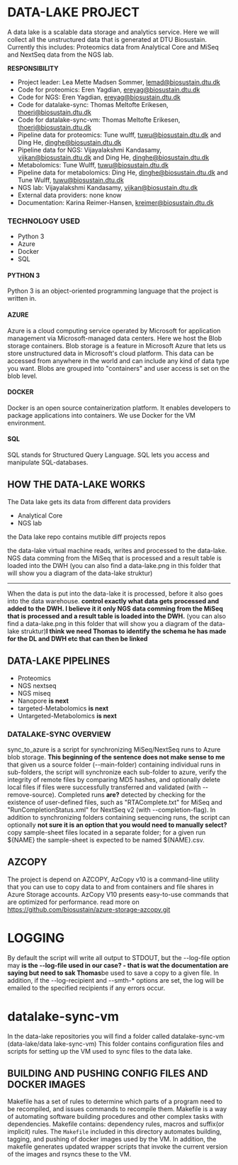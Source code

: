 # DATA-LAKE PROJECT
A data lake is a scalable data storage and analytics service.
Here we will collect all the unstructured data that is generated at DTU Biosustain. Currently this includes: Proteomics data from Analytical Core and MiSeq and NextSeq data from the NGS lab.
 
**RESPONSIBILITY**
- Project leader: Lea Mette Madsen Sommer, lemad@biosustain.dtu.dk
- Code for proteomics: Eren Yagdian, ereyag@biosustain.dtu.dk
- Code for NGS: Eren Yagdian, ereyag@biosustain.dtu.dk
- Code for datalake-sync: Thomas Meltofte Erikesen, thoeri@biosustain.dtu.dk
- Code for datalake-sync-vm: Thomas Meltofte Erikesen, thoeri@biosustain.dtu.dk
- Pipeline data for proteomics: Tune wulff, tuwu@biosustain.dtu.dk and Ding He, dinghe@biosustain.dtu.dk
- Pipeline data for NGS: Vijayalakshmi Kandasamy, vijkan@biosustain.dtu.dk and Ding He, dinghe@biosustain.dtu.dk
- Metabolomics: Tune Wulff, tuwu@biosustain.dtu.dk
- Pipeline data for metabolomics: Ding He, dinghe@biosustain.dtu.dk and Tune Wulff, tuwu@biosustain.dtu.dk
- NGS lab: Vijayalakshmi Kandasamy, vijkan@biosustain.dtu.dk
- External data providers: none know
- Documentation: Karina Reimer-Hansen, kreimer@biosustain.dtu.dk
 
### TECHNOLOGY USED
- Python 3
- Azure
- Docker
- SQL
 
#### PYTHON 3
Python 3 is an object-oriented programming language that the project is written in.
 
#### AZURE
Azure is a cloud computing service operated by Microsoft for application management via Microsoft-managed data centers.
Here we host the Blob storage containers.
Blob storage is a feature in Microsoft Azure that lets us store unstructured data in Microsoft's cloud platform. This data can be accessed from anywhere in the world and can include any kind of data type you want. Blobs are grouped into "containers" and user access is set on the blob level.
 
#### DOCKER
Docker is an open source containerization platform.
It enables developers to package applications into containers.
We use Docker for the VM environment.
 
#### SQL
SQL stands for Structured Query Language.
SQL lets you access and manipulate SQL-databases.
 
## HOW THE DATA-LAKE WORKS
The Data lake gets its data from different data providers
- Analytical Core
- NGS lab

the Data lake repo contains mutible diff projects repos  

the data-lake virtual machine reads, writes and processed to the data-lake.
NGS data comming from the MiSeq that is processed and a result table is loaded into the DWH
(you can also find a data-lake.png in this folder that will show you a diagram of the data-lake struktur)

---
When the data is put into the data-lake it is processed, before it also goes into the data warehouse. **control exactly what data gets processed and added to the DWH. I believe it it only NGS data comming from the MiSeq that is processed and a result table is loaded into the DWH.**
(you can also find a data-lake.png in this folder that will show you a diagram of the data-lake struktur)**I think we need Thomas to identify the schema he has made for the DL and DWH etc that can then be linked**
 
## DATA-LAKE PIPELINES
- Proteomics
- NGS nextseq
- NGS miseq
- Nanopore **is next**
- targeted-Metabolomics **is next**
- Untargeted-Metabolomics **is next**
 
### DATALAKE-SYNC OVERVIEW

sync_to_azure is a script for synchronizing MiSeq/NextSeq runs to Azure
blob storage.
**This beginning of the sentence does not make sense to me** that given us a source folder (--main-folder) containing individual runs
in sub-folders, the script will synchronize each sub-folder to azure, verify
the integrity of remote files by comparing MD5 hashes, and optionally delete
local files if files were successfully transferred and validated (with
--remove-source).
Completed runs **are?** detected by checking for the existence of user-defined
files, such as "RTAComplete.txt" for MiSeq and "RunCompletionStatus.xml" for
NextSeq v2 (with --completion-flag).
In addition to synchronizing folders containing sequencing runs, the script
can optionally **not sure it is an option that you would need to manually select?** copy sample-sheet files located in a separate folder; for a
given run ${NAME} the sample-sheet is expected to be named ${NAME}.csv.
 
## AZCOPY
The project is depend on AZCOPY,
AzCopy v10 is a command-line utility that you can use to copy data to and from containers and file shares in Azure Storage accounts.
AzCopy V10 presents easy-to-use commands that are optimized for performance.
read more on https://github.com/biosustain/azure-storage-azcopy.git
 
# LOGGING
By default the script will write all output to STDOUT, but the --log-file
option may **is the --log-file used in our case? - that is wat the documentation are saying but need to sak Thomas**be used to save a copy to a given file. In addition, if the
--log-recipient and --smth-\* options are set, the log will be emailed to
the specified recipients if any errors occur.
 
# datalake-sync-vm
In the data-lake repositories you will find a folder called datalake-sync-vm (data-lake/data lake-sync-vm)
This folder contains configuration files and scripts for setting up the VM used to sync files to the data lake.
 
## BUILDING AND PUSHING CONFIG FILES AND DOCKER IMAGES
Makefile has a set of rules to determine which parts of a program need to be recompiled, and issues commands to recompile them. Makefile is a way of automating software building procedures and other complex tasks with dependencies. Makefile contains: dependency rules, macros and suffix(or implicit) rules.
The `Makefile` included in this directory automates building, tagging, and pushing of docker images used by the VM. In addition,
the makefile generates updated wrapper scripts that invoke the current version of the images and rsyncs these to the VM.
 

